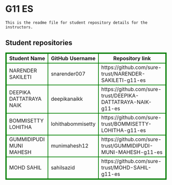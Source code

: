 # G11 ES
    This is the readme file for student repository details for the instructors.
## Student repositories 
<table style="border : 2px solid green; width:100%;">
<tr >
<th style="border : 2px solid green;">Student Name</th>
<th style="border : 2px solid green;">GitHub Username</th>
<th style="border : 2px solid green;">Repository link</th>
</tr>
<tr style="border : 2px solid green;">
<td style="border : 2px solid green;">NARENDER SAKILETI</td> 

<td style="border : 2px solid green;">snarender007</td> 

<td style="border : 2px solid green;">https://github.com/sure-trust/NARENDER-SAKILETI-g11-es</td> 
</tr>

<tr style="border : 2px solid green;">
<td style="border : 2px solid green;">DEEPIKA DATTATRAYA NAIK</td> 

<td style="border : 2px solid green;">deepikanaikk</td> 

<td style="border : 2px solid green;">https://github.com/sure-trust/DEEPIKA-DATTATRAYA-NAIK-g11-es</td> 
</tr>

<tr style="border : 2px solid green;">
<td style="border : 2px solid green;">BOMMISETTY LOHITHA</td> 

<td style="border : 2px solid green;">lohithabommisetty</td> 

<td style="border : 2px solid green;">https://github.com/sure-trust/BOMMISETTY-LOHITHA-g11-es</td> 
</tr>

<tr style="border : 2px solid green;">
<td style="border : 2px solid green;">GUMMIDIPUDI MUNI MAHESH</td> 

<td style="border : 2px solid green;">munimahesh12</td> 

<td style="border : 2px solid green;">https://github.com/sure-trust/GUMMIDIPUDI-MUNI-MAHESH-g11-es</td> 
</tr>

<tr style="border : 2px solid green;">
<td style="border : 2px solid green;">MOHD SAHIL</td> 

<td style="border : 2px solid green;">sahilsazid</td> 

<td style="border : 2px solid green;">https://github.com/sure-trust/MOHD-SAHIL-g11-es</td> 
</tr>
